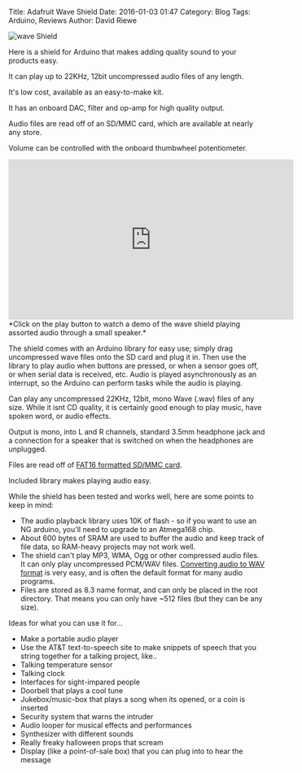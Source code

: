 Title: Adafruit Wave Shield
Date: 2016-01-03 01:47
Category: Blog
Tags: Arduino, Reviews
Author: David Riewe



![wave Shield](/images/waveshield.jpg)

Here is a shield for Arduino that makes adding quality sound to your products easy.

It can play up to 22KHz, 12bit uncompressed audio files of any length. 

It's low cost, available as an easy-to-make kit. 

It has an onboard DAC, filter and op-amp for high quality output. 

Audio files are read off of an SD/MMC card, which are available at nearly any store. 

Volume can be controlled with the onboard thumbwheel potentiometer.

<iframe width="560" height="315" src="https://www.youtube.com/embed/6pQ4D-DPh3Q" frameborder="0" allowfullscreen></iframe>
*Click on the play button to watch a demo of the wave shield playing
assorted audio through a small speaker.*

The shield comes with an Arduino library for easy use; simply drag uncompressed wave files onto the SD card and plug it in. Then use the library to play audio when buttons are pressed, or when a sensor goes off, or when serial data is received, etc. Audio is played asynchronously as an interrupt, so the Arduino can perform tasks while the audio is playing.

Can play any uncompressed 22KHz, 12bit, mono Wave (.wav) files of any
size. While it isnt CD quality, it is certainly good enough to play
music, have spoken word, or audio effects.

Output is mono, into L and R channels, standard 3.5mm headphone jack and
a connection for a speaker that is switched on when the headphones are
unplugged.

Files are read off of [FAT16 formatted SD/MMC card](https://learn.adafruit.com/adafruit-wave-shield-audio-shield-for-arduino/sd-card).

Included library makes playing audio easy.

While the shield has been tested and works well, here are some points to keep in mind:

-  The audio playback library uses 10K of flash - so if you want to use
   an NG arduino, you'll need to upgrade to an Atmega168 chip.
-  About 600 bytes of SRAM are used to buffer the audio and keep track
   of file data, so RAM-heavy projects may not work well.
-  The shield can't play MP3, WMA, Ogg or other compressed audio files.
   It can only play uncompressed PCM/WAV files. [Converting audio to WAV format](https://learn.adafruit.com/adafruit-wave-shield-audio-shield-for-arduino/convert-files) is very easy, and is often the default format for many audio
   programs.
-  Files are stored as 8.3 name format, and can only be placed in the
   root directory. That means you can only have ~512 files (but they can
   be any size).

Ideas for what you can use it for...

-  Make a portable audio player
-  Use the AT&T text-to-speech site to make snippets of speech that you
   string together for a talking project, like..
-  Talking temperature sensor
-  Talking clock
-  Interfaces for sight-impared people
-  Doorbell that plays a cool tune
-  Jukebox/music-box that plays a song when its opened, or a coin is
   inserted
-  Security system that warns the intruder
-  Audio looper for musical effects and performances
-  Synthesizer with different sounds
-  Really freaky halloween props that scream
-  Display (like a point-of-sale box) that you can plug into to hear the
   message

